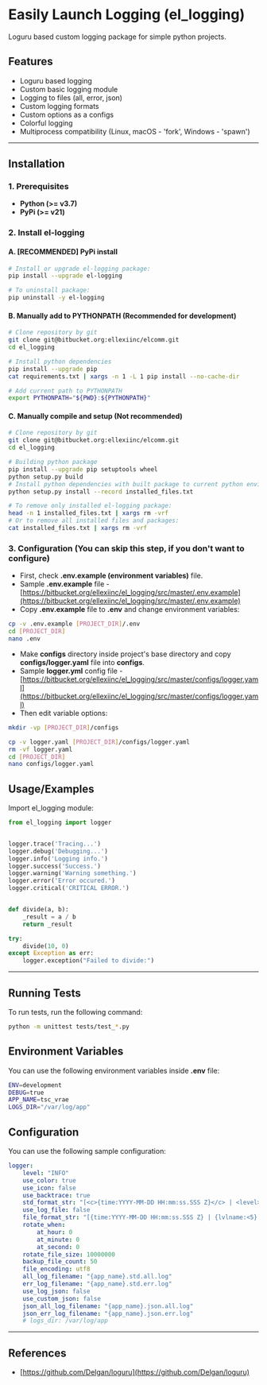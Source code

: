 # Easily Launch Logging (el_logging)

Loguru based custom logging package for simple python projects.

## Features

* Loguru based logging
* Custom basic logging module
* Logging to files (all, error, json)
* Custom logging formats
* Custom options as a configs
* Colorful logging
* Multiprocess compatibility (Linux, macOS - 'fork', Windows - 'spawn')

---

## Installation

### 1. Prerequisites

* **Python (>= v3.7)**
* **PyPi (>= v21)**

### 2. Install el-logging

#### A. [RECOMMENDED] PyPi install

```sh
# Install or upgrade el-logging package:
pip install --upgrade el-logging

# To uninstall package:
pip uninstall -y el-logging
```

#### B. Manually add to PYTHONPATH (Recommended for development)

```sh
# Clone repository by git
git clone git@bitbucket.org:ellexiinc/elcomm.git
cd el_logging

# Install python dependencies
pip install --upgrade pip
cat requirements.txt | xargs -n 1 -L 1 pip install --no-cache-dir

# Add current path to PYTHONPATH
export PYTHONPATH="${PWD}:${PYTHONPATH}"
```

#### C. Manually compile and setup (Not recommended)

```sh
# Clone repository by git
git clone git@bitbucket.org:ellexiinc/elcomm.git
cd el_logging

# Building python package
pip install --upgrade pip setuptools wheel
python setup.py build
# Install python dependencies with built package to current python environment
python setup.py install --record installed_files.txt

# To remove only installed el-logging package:
head -n 1 installed_files.txt | xargs rm -vrf
# Or to remove all installed files and packages:
cat installed_files.txt | xargs rm -vrf
```

### 3. Configuration (You can skip this step, if you don't want to configure)

* First, check **.env.example (environment variables)** file.
* Sample **.env.example** file - [https://bitbucket.org/ellexiinc/el_logging/src/master/.env.example](https://bitbucket.org/ellexiinc/el_logging/src/master/.env.example)
* Copy **.env.example** file to **.env** and change environment variables:

```sh
cp -v .env.example [PROJECT_DIR]/.env
cd [PROJECT_DIR]
nano .env
```

* Make **configs** directory inside project's base directory and copy **configs/logger.yaml** file into **configs**.
* Sample **logger.yml** config file - [https://bitbucket.org/ellexiinc/el_logging/src/master/configs/logger.yaml](https://bitbucket.org/ellexiinc/el_logging/src/master/configs/logger.yaml)
* Then edit variable options:

```sh
mkdir -vp [PROJECT_DIR]/configs

cp -v logger.yaml [PROJECT_DIR]/configs/logger.yaml
rm -vf logger.yaml
cd [PROJECT_DIR]
nano configs/logger.yaml
```

## Usage/Examples

Import el_logging module:

```python
from el_logging import logger


logger.trace('Tracing...')
logger.debug('Debugging...')
logger.info('Logging info.')
logger.success('Success.')
logger.warning('Warning something.')
logger.error('Error occured.')
logger.critical('CRITICAL ERROR.')


def divide(a, b):
    _result = a / b
    return _result

try:
    divide(10, 0)
except Exception as err:
    logger.exception("Failed to divide:")
```

---

## Running Tests

To run tests, run the following command:

```sh
python -m unittest tests/test_*.py
```

## Environment Variables

You can use the following environment variables inside **.env** file:

```bash
ENV=development
DEBUG=true
APP_NAME=tsc_vrae
LOGS_DIR="/var/log/app"
```

## Configuration

You can use the following sample configuration:

```yaml
logger:
    level: "INFO"
    use_color: true
    use_icon: false
    use_backtrace: true
    std_format_str: "[<c>{time:YYYY-MM-DD HH:mm:ss.SSS Z}</c> | <level>{lvlname:<5}</level> | <w>{file}</w>:<w>{line}</w>]: <level>{message}</level>"
    use_log_file: false
    file_format_str: "[{time:YYYY-MM-DD HH:mm:ss.SSS Z} | {lvlname:<5} | {file}:{line}]: {message}"
    rotate_when:
        at_hour: 0
        at_minute: 0
        at_second: 0
    rotate_file_size: 10000000
    backup_file_count: 50
    file_encoding: utf8
    all_log_filename: "{app_name}.std.all.log"
    err_log_filename: "{app_name}.std.err.log"
    use_log_json: false
    use_custom_json: false
    json_all_log_filename: "{app_name}.json.all.log"
    json_err_log_filename: "{app_name}.json.err.log"
    # logs_dir: /var/log/app
```

---

## References

* [https://github.com/Delgan/loguru](https://github.com/Delgan/loguru)
